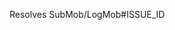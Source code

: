 Resolves SubMob/LogMob#ISSUE_ID
<!--
Pull Request Checklist
1. I have read the https://github.com/SubMob/LogMob/blob/develop/docs/CONTRIBUTING.md
2. PR title in the format of `[SubMob/LogMob#ISSUE_ID] ISSUE_TITLE`
3. I have added a valid description and 
4. I replaced `ISSUE_ID` with the ID(number in the link) of issue.
5. I have tested the app before creating this PR 
-->
